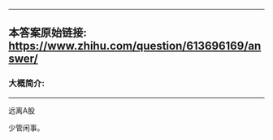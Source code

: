 ----------------------------------------
## 本答案原始链接: https://www.zhihu.com/question/613696169/answer/
### 大概简介: 
----------------------------------------
远离A股

少管闲事。